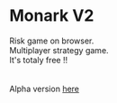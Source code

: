 # Monark V2
Risk game on browser.<br>
Multiplayer strategy game.<br>
It's totaly free !!<br>
<br><br>
Alpha version <a href="http://monark2.hebergratuit.net/web/" target="_blank">here</a>
